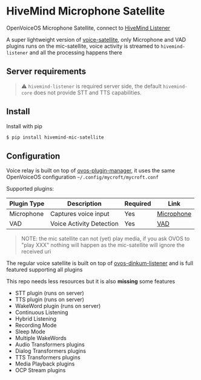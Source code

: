 # HiveMind Microphone Satellite

OpenVoiceOS Microphone Satellite, connect to [HiveMind Listener](https://github.com/JarbasHiveMind/HiveMind-listener)

A super lightweight version of [voice-satellite](https://github.com/JarbasHiveMind/HiveMind-voice-sat), only Microphone and VAD plugins runs on the mic-satellite, voice activity is streamed to `hivemind-listener` and all the processing happens there

## Server requirements

> ⚠️ `hivemind-listener` is required server side, the default `hivemind-core` does not provide STT and TTS capabilities.

## Install

Install with pip

```bash
$ pip install hivemind-mic-satellite
```


## Configuration

Voice relay is built on top of [ovos-plugin-manager](https://github.com/OpenVoiceOS/ovos-plugin-manager), it uses the same OpenVoiceOS configuration `~/.config/mycroft/mycroft.conf`

Supported plugins:

| Plugin Type | Description | Required | Link |
|-------------|-------------|----------|------|
| Microphone | Captures voice input | Yes | [Microphone](https://openvoiceos.github.io/ovos-technical-manual/mic_plugins/) |
| VAD | Voice Activity Detection | Yes | [VAD](https://openvoiceos.github.io/ovos-technical-manual/vad_plugins/) |

> NOTE: the mic satellite can not (yet) play media, if you ask OVOS to "play XXX" nothing will happen as the mic-satellite will ignore the received uri

The regular voice satellite is built on top of [ovos-dinkum-listener](https://github.com/OpenVoiceOS/ovos-dinkum-listener) and is full featured supporting all plugins

This repo needs less resources but it is also **missing** some features

- STT plugin (runs on server)
- TTS plugin (runs on server)
- WakeWord plugin (runs on server)
- Continuous Listening
- Hybrid Listening
- Recording Mode
- Sleep Mode
- Multiple WakeWords
- Audio Transformers plugins
- Dialog Transformers plugins
- TTS Transformers plugins
- Media Playback plugins
- OCP Stream plugins
